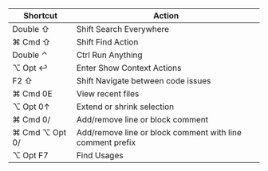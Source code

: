 
| Shortcut         | Action                                                       |
|------------------|--------------------------------------------------------------|
| Double ⇧         | Shift Search Everywhere                                      |
| ⌘ Сmd ⇧          | Shift Find Action                                            |
| Double ⌃         | Ctrl Run Anything                                            |
| ⌥ Opt ↩         | Enter Show Context Actions                                   |
| F2 ⇧             | Shift Navigate between code issues                           |
| ⌘ Сmd 0E         | View recent files                                            |
| ⌥ Opt 0↑        | Extend or shrink selection                                   |
| ⌘ Сmd 0/         | Add/remove line or block comment                             |
| ⌘ Сmd ⌥ Opt 0/   | Add/remove line or block comment with line comment prefix   |
| ⌥ Opt F7         | Find Usages                                                  |
